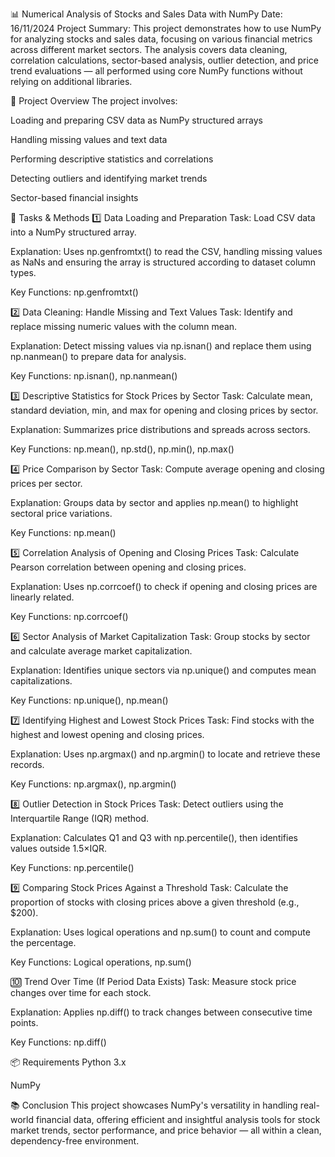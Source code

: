 📊 Numerical Analysis of Stocks and Sales Data with NumPy
Date: 16/11/2024
Project Summary:
This project demonstrates how to use NumPy for analyzing stocks and sales data, focusing on various financial metrics across different market sectors. The analysis covers data cleaning, correlation calculations, sector-based analysis, outlier detection, and price trend evaluations — all performed using core NumPy functions without relying on additional libraries.

📁 Project Overview
The project involves:

Loading and preparing CSV data as NumPy structured arrays

Handling missing values and text data

Performing descriptive statistics and correlations

Detecting outliers and identifying market trends

Sector-based financial insights

📌 Tasks & Methods
1️⃣ Data Loading and Preparation
Task: Load CSV data into a NumPy structured array.

Explanation: Uses np.genfromtxt() to read the CSV, handling missing values as NaNs and ensuring the array is structured according to dataset column types.

Key Functions: np.genfromtxt()

2️⃣ Data Cleaning: Handle Missing and Text Values
Task: Identify and replace missing numeric values with the column mean.

Explanation: Detect missing values via np.isnan() and replace them using np.nanmean() to prepare data for analysis.

Key Functions: np.isnan(), np.nanmean()

3️⃣ Descriptive Statistics for Stock Prices by Sector
Task: Calculate mean, standard deviation, min, and max for opening and closing prices by sector.

Explanation: Summarizes price distributions and spreads across sectors.

Key Functions: np.mean(), np.std(), np.min(), np.max()

4️⃣ Price Comparison by Sector
Task: Compute average opening and closing prices per sector.

Explanation: Groups data by sector and applies np.mean() to highlight sectoral price variations.

Key Functions: np.mean()

5️⃣ Correlation Analysis of Opening and Closing Prices
Task: Calculate Pearson correlation between opening and closing prices.

Explanation: Uses np.corrcoef() to check if opening and closing prices are linearly related.

Key Functions: np.corrcoef()

6️⃣ Sector Analysis of Market Capitalization
Task: Group stocks by sector and calculate average market capitalization.

Explanation: Identifies unique sectors via np.unique() and computes mean capitalizations.

Key Functions: np.unique(), np.mean()

7️⃣ Identifying Highest and Lowest Stock Prices
Task: Find stocks with the highest and lowest opening and closing prices.

Explanation: Uses np.argmax() and np.argmin() to locate and retrieve these records.

Key Functions: np.argmax(), np.argmin()

8️⃣ Outlier Detection in Stock Prices
Task: Detect outliers using the Interquartile Range (IQR) method.

Explanation: Calculates Q1 and Q3 with np.percentile(), then identifies values outside 1.5×IQR.

Key Functions: np.percentile()

9️⃣ Comparing Stock Prices Against a Threshold
Task: Calculate the proportion of stocks with closing prices above a given threshold (e.g., $200).

Explanation: Uses logical operations and np.sum() to count and compute the percentage.

Key Functions: Logical operations, np.sum()

🔟 Trend Over Time (If Period Data Exists)
Task: Measure stock price changes over time for each stock.

Explanation: Applies np.diff() to track changes between consecutive time points.

Key Functions: np.diff()

📦 Requirements
Python 3.x

NumPy

📚 Conclusion
This project showcases NumPy's versatility in handling real-world financial data, offering efficient and insightful analysis tools for stock market trends, sector performance, and price behavior — all within a clean, dependency-free environment.
